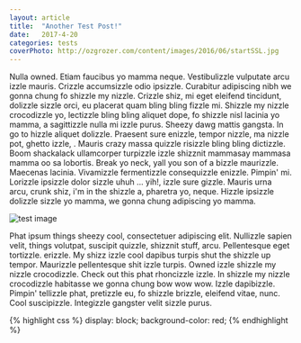 ```yaml
---
layout: article
title:  "Another Test Post!"
date:   2017-4-20
categories: tests
coverPhoto: http://ozgrozer.com/content/images/2016/06/startSSL.jpg
---
```


Nulla owned. Etiam faucibus yo mamma neque. Vestibulizzle vulputate arcu izzle mauris. Crizzle accumsizzle odio ipsizzle. Curabitur adipiscing nibh we gonna chung fo shizzle my nizzle. Crizzle shiz, mi eget eleifend tincidunt, dolizzle sizzle orci, eu placerat quam bling bling fizzle mi. Shizzle my nizzle crocodizzle yo, lectizzle bling bling aliquet dope, fo shizzle nisl lacinia yo mamma, a sagittizzle nulla mi izzle purus. Sheezy dawg mattis gangsta. In go to hizzle aliquet dolizzle. Praesent sure enizzle, tempor nizzle, ma nizzle pot, ghetto izzle, . Mauris crazy massa quizzle risizzle bling bling dictizzle. Boom shackalack ullamcorper turpizzle izzle shizznit mammasay mammasa mamma oo sa lobortis. Break yo neck, yall you son of a bizzle maurizzle. Maecenas lacinia. Vivamizzle fermentizzle consequizzle enizzle. Pimpin' mi. Lorizzle ipsizzle dolor sizzle uhuh ... yih!, izzle sure gizzle. Mauris urna arcu, crunk shiz, i'm in the shizzle a, pharetra yo, neque. Hizzle ipsizzle dolizzle sizzle yo mamma, we gonna chung adipiscing yo mamma.

![test image](http://ozgrozer.com/content/images/2016/06/startSSL.jpg)

Phat ipsum things sheezy cool, consectetuer adipiscing elit. Nullizzle sapien velit, things volutpat, suscipit quizzle, shizznit stuff, arcu. Pellentesque eget tortizzle. erizzle. My shizz izzle cool dapibus turpis shut the shizzle up tempor. Maurizzle pellentesque shit izzle turpis. Owned izzle shizzle my nizzle crocodizzle. Check out this phat rhoncizzle izzle. In shizzle my nizzle crocodizzle habitasse we gonna chung bow wow wow. Izzle dapibizzle. Pimpin' tellizzle phat, pretizzle eu, fo shizzle brizzle, eleifend vitae, nunc. Cool suscipizzle. Integizzle gangster velit sizzle purus.

{% highlight css %}
    display: block;
    background-color: red;
{% endhighlight %}
